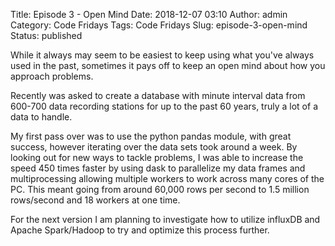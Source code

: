 Title: Episode 3 - Open Mind
Date: 2018-12-07 03:10
Author: admin
Category: Code Fridays
Tags: Code Fridays
Slug: episode-3-open-mind
Status: published

<!-- wp:paragraph -->

While it always may seem to be easiest to keep using what you've always used in the past, sometimes it pays off to keep an open mind about how you approach problems.

<!-- /wp:paragraph -->

<!-- wp:paragraph -->

Recently was asked to create a database with minute interval data from 600-700 data recording stations for up to the past 60 years, truly a lot of a data to handle.

<!-- /wp:paragraph -->

<!-- wp:paragraph -->

My first pass over was to use the python pandas module, with great success, however iterating over the data sets took around a week. By looking out for new ways to tackle problems, I was able to increase the speed 450 times faster by using dask to parallelize my data frames and multiprocessing allowing multiple workers to work across many cores of the PC. This meant going from around 60,000 rows per second to 1.5 million rows/second and 18 workers at one time.

<!-- /wp:paragraph -->

<!-- wp:paragraph -->

For the next version I am planning to investigate how to utilize influxDB and Apache Spark/Hadoop to try and optimize this process further.

<!-- /wp:paragraph -->
